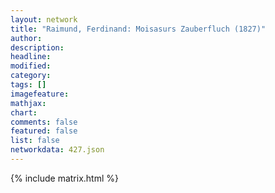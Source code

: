 ```yaml
---
layout: network
title: "Raimund, Ferdinand: Moisasurs Zauberfluch (1827)"
author:
description:
headline:
modified:
category:
tags: []
imagefeature: 
mathjax: 
chart: 
comments: false
featured: false
list: false
networkdata: 427.json
---
```

{% include matrix.html %}
